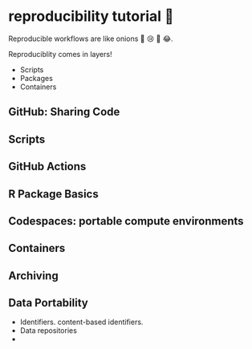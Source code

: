 # reproducibility tutorial :onion: 

Reproducible workflows are like onions :onion: :cry: :smiling_face_with_tear: :joy:. 

Reproduciblity comes in layers!

- Scripts
- Packages
- Containers



## GitHub: Sharing Code

## Scripts

## GitHub Actions

## R Package Basics

## Codespaces: portable compute environments

## Containers

## Archiving

## Data Portability

- Identifiers. content-based identifiers.
- Data repositories
- 
